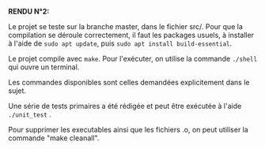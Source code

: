 **RENDU N°2:**

Le projet se teste sur la branche master, dans le fichier src/. Pour que la compilation se déroule correctement, il faut les packages usuels, à installer à l'aide de `sudo apt update`, puis `sudo apt install build-essential`.

Le projet compile avec `make`. Pour l'exécuter, on utilise la commande `./shell` qui ouvre un terminal. 

Les commandes disponibles sont celles demandées explicitement dans le sujet.

Une série de tests primaires a été rédigée et peut être exécutée à l'aide `./unit_test` .

Pour supprimer les executables ainsi que les fichiers .o, on peut utiliser la commande "make cleanall".